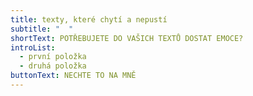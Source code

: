 ```yaml
---
title: texty, které chytí a nepustí
subtitle: "  "
shortText: POTŘEBUJETE DO VAŠICH TEXTŮ DOSTAT EMOCE?
introList:
  - první položka
  - druhá položka
buttonText: NECHTE TO NA MNĚ
---
```

